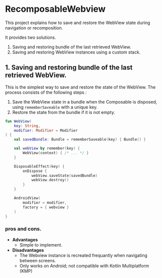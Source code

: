 # RecomposableWebview
This project explains how to save and restore the WebView state during navigation or recomposition.

It provides two solutions.
1. Saving and restoring bundle of the last retrieved WebView.
2. Saving and restoring WebView instances using a custom stack.

## 1. Saving and restoring bundle of the last retrieved WebView.
This is the simplest way to save and restore the state of the WebView.
The process consists of the following steps :
1. Save the WebView state in a bundle when the Composable is disposed, using `rememberSaveable` with a unique key.
2. Restore the state from the bundle if it is not empty.

```kotlin
fun WebView(
	key: String,
	modifier: Modifier = Modifier
) {
	val savedBundle: Bundle = rememberSaveable(key) { Bundle() }

	val webView by remember(key) {
		WebView(context) { /* ... */ }
	}

	DisposableEffect(key) {
		onDispose {
			webView.saveState(savedBundle)
			webView.destroy()
		}
	}

	AndroidView(
		modifier = modifier,
		factory = { webview }
	)
}
```

### pros and cons.
* **Advantages** 
	* Simple to implement.
* **Disadvantages** 
	* The Webview instance is recreated frequantly when navigating between screens.
	* Only works on Android; not compatible with Kotlin Multiplatform (KMP)


